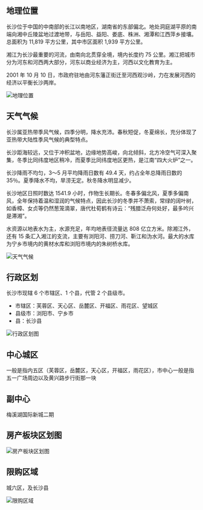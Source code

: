 ## 地理位置

长沙位于中国的中南部的长江以南地区，湖南省的东部偏北。地处洞庭湖平原的南端向湘中丘陵盆地过渡地带，与岳阳、益阳、娄底、株洲、湘潭和江西萍乡接壤。总面积为 11,819 平方公里，其中市区面积 1,939 平方公里。

湘江为长沙最重要的河流，由南向北贯穿全境，境内长度约 75 公里。湘江把城市分为河东和河西两大部分，河东以商业经济为主，河西以文化教育为主。

2001 年 10 月 10 日，市政府驻地由河东藩正街迁至河西观沙岭，力在发展河西的经济以平衡长沙两岸。

![地理位置](https://tvax4.sinaimg.cn/large/a616b9a4ly1gmn6d8ojhhj20dw0asq4n.jpg)

## 天气气候

长沙属亚热带季风气候，四季分明，降水充沛。春秋短促，冬夏绵长，充分体现了亚热带大陆性季风气候的典型特点。

长沙距海较远，又位于冲积盆地，边缘地势高峻，向北倾斜，北方冷空气可深入聚集，冬季比同纬度地区稍冷，而夏季比同纬度地区更热，是江南“四大火炉”之一。

长沙降雨不均匀，3～5 月平均降雨日数有 49.4 天，约占全年总降雨日数的 35％。夏季降水不均，旱涝无定。秋冬降水明显减少。

长沙地区日照时数达 1541.9 小时，作物生长期长。冬春多偏北风，夏季多偏南风，全年保持着温和湿润的气候特点，因此长沙的冬季并不萧索，常绿的阔叶树，如香樟、女贞等仍然葱笼滴翠，唐代杜荀鹤有诗云：“残腊泛舟何处好，最多吟兴是滞湘”。

水资源以地表水为主，水源充足，年均地表径流量达 808 亿立方米。除湘江外，还有 15 条汇入湘江的支流，主要有浏阳河、捞刀河、靳江和沩水河。最大的水库为宁乡市境内的黄材水库和浏阳市境内的朱树桥水库。

![天气气候](https://tva2.sinaimg.cn/large/a616b9a4gy1gmn749f3jlj20rg09e3zs.jpg)

## 行政区划

长沙市现辖 6 个市辖区、1 个县，代管 2 个县级市。
- 市辖区：芙蓉区、天心区、岳麓区、开福区、雨花区、望城区
- 县级市：浏阳市、宁乡市
- 县：长沙县

![行政区划图](https://tva2.sinaimg.cn/large/a616b9a4gy1gmn74uauuyj20q109075s.jpg)

## 中心城区

一般是指内五区（芙蓉区，岳麓区，天心区，开福区，雨花区），市中心一般是指五一广场周边以及黄兴路步行街那一块

## 副中心

梅溪湖国际新城二期

## 房产板块区划图

![房产板块区划图](https://tva3.sinaimg.cn/large/a616b9a4gy1gmn75ijl26j20go0l1n06.jpg)

## 限购区域

城六区，及长沙县

![限购区域](https://tva2.sinaimg.cn/large/a616b9a4gy1gmn75nmaf2j20a8090ab1.jpg)
